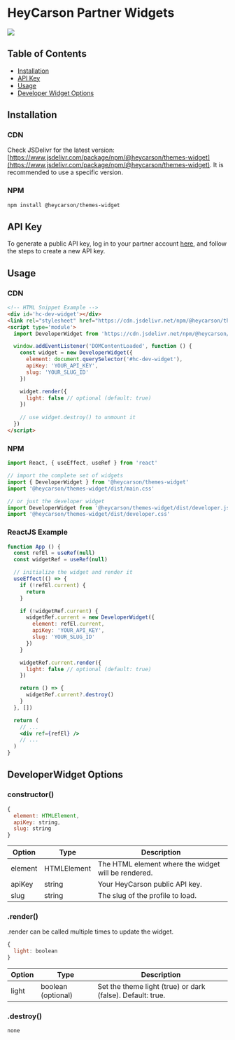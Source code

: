 # HeyCarson Partner Widgets

[![](https://data.jsdelivr.com/v1/package/npm/@heycarson/themes-widget/badge)](https://www.jsdelivr.com/package/npm/@heycarson/themes-widget)

## Table of Contents
- [Installation](#installation)
- [API Key](#api-key)
- [Usage](#usage)
- [Developer Widget Options](#developerwidget-options)

## Installation

### CDN

Check JSDelivr for the latest version: [https://www.jsdelivr.com/package/npm/@heycarson/themes-widget](https://www.jsdelivr.com/package/npm/@heycarson/themes-widget). It is recommended to use a specific version.

### NPM

```bash
npm install @heycarson/themes-widget
```

## API Key

To generate a public API key, log in to your partner account [here](https://partners.heycarson.com/settings), and follow the steps to create a new API key.

## Usage

### CDN

```html
<!-- HTML Snippet Example -->
<div id='hc-dev-widget'></div>
<link rel="stylesheet" href="https://cdn.jsdelivr.net/npm/@heycarson/themes-widget@0.0.x/dist/developer.css">
<script type='module'>
  import DeveloperWidget from 'https://cdn.jsdelivr.net/npm/@heycarson/themes-widget@0.0.x/dist/developer.js'

  window.addEventListener('DOMContentLoaded', function () {
    const widget = new DeveloperWidget({
      element: document.querySelector('#hc-dev-widget'),
      apiKey: 'YOUR_API_KEY', 
      slug: 'YOUR_SLUG_ID'
    })

    widget.render({
      light: false // optional (default: true)
    })
    
    // use widget.destroy() to unmount it
  })
</script>
```

### NPM

```jsx
import React, { useEffect, useRef } from 'react'

// import the complete set of widgets
import { DeveloperWidget } from '@heycarson/themes-widget'
import '@heycarson/themes-widget/dist/main.css'

// or just the developer widget
import DeveloperWidget from '@heycarson/themes-widget/dist/developer.js'
import '@heycarson/themes-widget/dist/developer.css'
```

### ReactJS Example

```jsx
function App () {
  const refEl = useRef(null)
  const widgetRef = useRef(null)

  // initialize the widget and render it
  useEffect(() => {
    if (!refEl.current) {
      return
    }

    if (!widgetRef.current) {
      widgetRef.current = new DeveloperWidget({
        element: refEl.current,
        apiKey: 'YOUR_API_KEY',
        slug: 'YOUR_SLUG_ID'
      })
    }

    widgetRef.current.render({
      light: false // optional (default: true)
    })

    return () => {
      widgetRef.current?.destroy()
    }
  }, [])

  return (
    // ...
    <div ref={refEl} />
    // ...
  )
}
```

## DeveloperWidget Options

### constructor()

```javascript
{
  element: HTMLElement,
  apiKey: string,
  slug: string
}
```

| Option  | Type         | Description                                                                                            |
|---------|--------------|--------------------------------------------------------------------------------------------------------|
| element | HTMLElement  | The HTML element where the widget will be rendered.                                                    |
| apiKey  | string       | Your HeyCarson public API key.<br/>                                                                    |
| slug    | string | The slug of the profile to load. |

### .render()

.render can be called multiple times to update the widget.

```javascript
{
  light: boolean
}
```

| Option  | Type          | Description                                                |
|---------|---------------|------------------------------------------------------------|
| light   | boolean (optional) | Set the theme light (true) or dark (false). Default: true. |

### .destroy()

`none`
